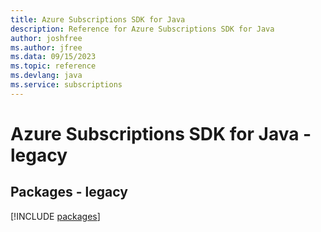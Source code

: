 ```yaml
---
title: Azure Subscriptions SDK for Java
description: Reference for Azure Subscriptions SDK for Java
author: joshfree
ms.author: jfree
ms.data: 09/15/2023
ms.topic: reference
ms.devlang: java
ms.service: subscriptions
---
```

# Azure Subscriptions SDK for Java - legacy
## Packages - legacy
[!INCLUDE [packages](subscriptions-index.md)]